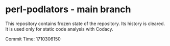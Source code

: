 # perl-podlators - main branch

This repository contains frozen state of the repository.
Its history is cleared. It is used only for static code
analysis with Codacy.

Commit Time: 1710306150